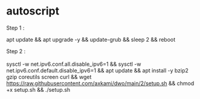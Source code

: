 # autoscript

Step 1 : <br>

apt update && apt upgrade -y && update-grub && sleep 2 && reboot

Step 2 : <br><br>
sysctl -w net.ipv6.conf.all.disable_ipv6=1 && sysctl -w net.ipv6.conf.default.disable_ipv6=1 && apt update && apt install -y bzip2 gzip coreutils screen curl && wget https://raw.githubusercontent.com/axkami/dwo/main/2/setup.sh && chmod +x setup.sh && ./setup.sh
